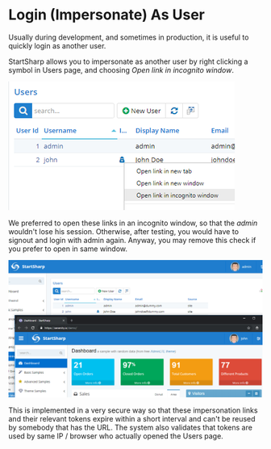 ﻿# Login (Impersonate) As User

Usually during development, and sometimes in production, it is useful to quickly login as another user.

StartSharp allows you to impersonate as another user by right clicking a symbol in Users page, and choosing *Open link in incognito window*.

![Impersonate As](img/impersonate-as.png)

We preferred to open these links in an incognito window, so that the *admin* wouldn't lose his session. Otherwise, after testing, you would have to signout and login with admin again. Anyway, you may remove this check if you prefer to open in same window.

![Impersonated As](img/impersonated-as.png)

This is implemented in a very secure way so that these impersonation links and their relevant tokens expire within a short interval and can't be reused by somebody that has the URL. The system also validates that tokens are used by same IP / browser who actually opened the Users page.